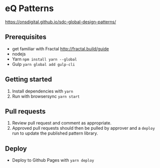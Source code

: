 # eQ Patterns

https://onsdigital.github.io/sdc-global-design-patterns/

## Prerequisites

- get familiar with Fractal http://fractal.build/guide
- nodejs
- Yarn `npm install yarn --global`
- Gulp `yarn global add gulp-cli`

## Getting started

1. Install dependencies with `yarn`
2. Run with browsersync `yarn start`

## Pull requests

1. Review pull request and comment as appropriate.
2. Approved pull requests should then be pulled by approver and a `deploy` run to update the published pattern library.

## Deploy

- Deploy to Github Pages with `yarn deploy`
